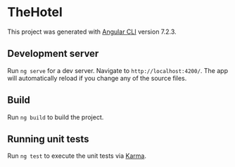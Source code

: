 # TheHotel

This project was generated with [Angular CLI](https://github.com/angular/angular-cli) version 7.2.3.

## Development server

Run `ng serve` for a dev server. Navigate to `http://localhost:4200/`. The app will automatically reload if you change any of the source files.

## Build

Run `ng build` to build the project. 

## Running unit tests

Run `ng test` to execute the unit tests via [Karma](https://karma-runner.github.io).
